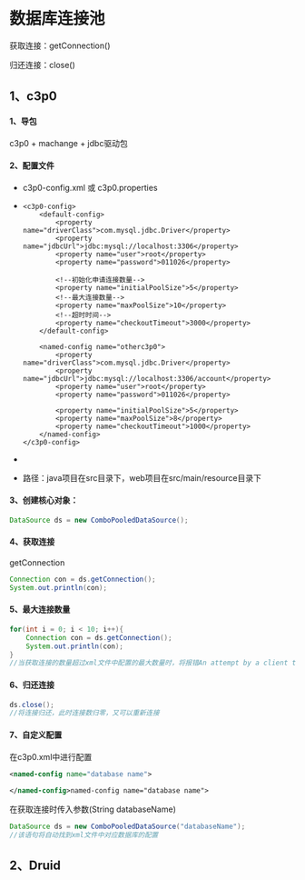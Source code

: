 # 数据库连接池

获取连接：getConnection()

归还连接：close()

## 1、c3p0

#### 1、导包

c3p0 + machange + jdbc驱动包

#### 2、配置文件

- c3p0-config.xml 或 c3p0.properties

- ~~~xm
  <c3p0-config>
      <default-config>
          <property name="driverClass">com.mysql.jdbc.Driver</property>
          <property name="jdbcUrl">jdbc:mysql://localhost:3306</property>
          <property name="user">root</property>
          <property name="password">011026</property>
  
          <!--初始化申请连接数量-->
          <property name="initialPoolSize">5</property>
          <!--最大连接数量-->
          <property name="maxPoolSize">10</property>
          <!--超时时间-->
          <property name="checkoutTimeout">3000</property>
      </default-config>
  
      <named-config name="otherc3p0">
          <property name="driverClass">com.mysql.jdbc.Driver</property>
          <property name="jdbcUrl">jdbc:mysql://localhost:3306/account</property>
          <property name="user">root</property>
          <property name="password">011026</property>
  
          <property name="initialPoolSize">5</property>
          <property name="maxPoolSize">8</property>
          <property name="checkoutTimeout">1000</property>
      </named-config>
  </c3p0-config>
  ~~~

- 

- 路径：java项目在src目录下，web项目在src/main/resource目录下

#### 3、创建核心对象：

~~~java
DataSource ds = new ComboPooledDataSource();
~~~

#### 4、获取连接

getConnection

~~~java
Connection con = ds.getConnection();
System.out.println(con);
~~~

#### 5、最大连接数量

~~~java
for(int i = 0; i < 10; i++){
    Connection con = ds.getConnection();
	System.out.println(con);
}
//当获取连接的数量超过xml文件中配置的最大数量时，将报错An attempt by a client to checkout a Connection has timed out.
~~~

#### 6、归还连接

~~~java
ds.close();
//将连接归还，此时连接数归零，又可以重新连接

~~~

####  7、自定义配置

在c3p0.xml中进行配置

~~~xml
<named-config name="database name">
    
</named-config>named-config name="database name">
~~~

在获取连接时传入参数(String databaseName)

~~~java
DataSource ds = new ComboPooledDataSource("databaseName");
//该语句将自动找到xml文件中对应数据库的配置
~~~

## 2、Druid

